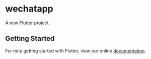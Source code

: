# wechatapp

A new Flutter project.

## Getting Started

For help getting started with Flutter, view our online
[documentation](https://flutter.io/).
